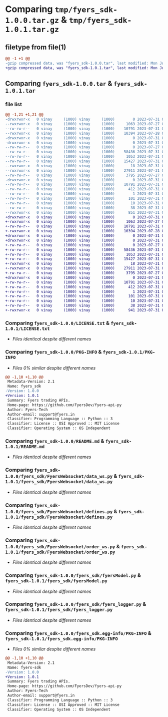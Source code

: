 # Comparing `tmp/fyers_sdk-1.0.0.tar.gz` & `tmp/fyers_sdk-1.0.1.tar.gz`

## filetype from file(1)

```diff
@@ -1 +1 @@
-gzip compressed data, was "fyers_sdk-1.0.0.tar", last modified: Mon Jul 31 06:14:46 2023, max compression
+gzip compressed data, was "fyers_sdk-1.0.1.tar", last modified: Mon Jul 31 06:39:44 2023, max compression
```

## Comparing `fyers_sdk-1.0.0.tar` & `fyers_sdk-1.0.1.tar`

### file list

```diff
@@ -1,21 +1,21 @@
-drwxrwxr-x   0 vinay     (1000) vinay     (1000)        0 2023-07-31 06:14:46.212823 fyers_sdk-1.0.0/
--rwxrwxr-x   0 vinay     (1000) vinay     (1000)     1063 2023-07-27 04:16:48.000000 fyers_sdk-1.0.0/LICENSE.txt
--rw-rw-r--   0 vinay     (1000) vinay     (1000)    10791 2023-07-31 06:14:46.212823 fyers_sdk-1.0.0/PKG-INFO
--rwxrwxr-x   0 vinay     (1000) vinay     (1000)    10394 2023-07-28 07:31:02.000000 fyers_sdk-1.0.0/README.md
-drwxrwxr-x   0 vinay     (1000) vinay     (1000)        0 2023-07-31 06:14:46.188823 fyers_sdk-1.0.0/fyers_sdk/
-drwxrwxr-x   0 vinay     (1000) vinay     (1000)        0 2023-07-31 06:14:46.212823 fyers_sdk-1.0.0/fyers_sdk/FyersWebsocket/
--rw-rw-r--   0 vinay     (1000) vinay     (1000)        0 2023-07-27 04:29:21.000000 fyers_sdk-1.0.0/fyers_sdk/FyersWebsocket/__init__.py
--rw-rw-r--   0 vinay     (1000) vinay     (1000)    58436 2023-07-31 06:14:01.000000 fyers_sdk-1.0.0/fyers_sdk/FyersWebsocket/data_ws.py
--rw-rw-r--   0 vinay     (1000) vinay     (1000)     1053 2023-07-31 05:28:04.000000 fyers_sdk-1.0.0/fyers_sdk/FyersWebsocket/defines.py
--rw-rw-r--   0 vinay     (1000) vinay     (1000)    15427 2023-07-31 06:13:16.000000 fyers_sdk-1.0.0/fyers_sdk/FyersWebsocket/order_ws.py
--rwxrwxr-x   0 vinay     (1000) vinay     (1000)       18 2023-07-31 06:13:23.000000 fyers_sdk-1.0.0/fyers_sdk/__init__.py
--rwxrwxr-x   0 vinay     (1000) vinay     (1000)    27911 2023-07-31 06:13:16.000000 fyers_sdk-1.0.0/fyers_sdk/fyersModel.py
--rw-rw-r--   0 vinay     (1000) vinay     (1000)     3795 2023-07-27 04:39:16.000000 fyers_sdk-1.0.0/fyers_sdk/fyers_logger.py
-drwxrwxr-x   0 vinay     (1000) vinay     (1000)        0 2023-07-31 06:14:46.208823 fyers_sdk-1.0.0/fyers_sdk.egg-info/
--rw-rw-r--   0 vinay     (1000) vinay     (1000)    10791 2023-07-31 06:14:45.000000 fyers_sdk-1.0.0/fyers_sdk.egg-info/PKG-INFO
--rw-rw-r--   0 vinay     (1000) vinay     (1000)      412 2023-07-31 06:14:45.000000 fyers_sdk-1.0.0/fyers_sdk.egg-info/SOURCES.txt
--rw-rw-r--   0 vinay     (1000) vinay     (1000)        1 2023-07-31 06:14:45.000000 fyers_sdk-1.0.0/fyers_sdk.egg-info/dependency_links.txt
--rw-rw-r--   0 vinay     (1000) vinay     (1000)      101 2023-07-31 06:14:45.000000 fyers_sdk-1.0.0/fyers_sdk.egg-info/requires.txt
--rw-rw-r--   0 vinay     (1000) vinay     (1000)       10 2023-07-31 06:14:45.000000 fyers_sdk-1.0.0/fyers_sdk.egg-info/top_level.txt
--rw-rw-r--   0 vinay     (1000) vinay     (1000)       38 2023-07-31 06:14:46.212823 fyers_sdk-1.0.0/setup.cfg
--rwxrwxr-x   0 vinay     (1000) vinay     (1000)      851 2023-07-31 06:12:49.000000 fyers_sdk-1.0.0/setup.py
+drwxrwxr-x   0 vinay     (1000) vinay     (1000)        0 2023-07-31 06:39:44.182392 fyers_sdk-1.0.1/
+-rwxrwxr-x   0 vinay     (1000) vinay     (1000)     1063 2023-07-27 04:16:48.000000 fyers_sdk-1.0.1/LICENSE.txt
+-rw-rw-r--   0 vinay     (1000) vinay     (1000)    10791 2023-07-31 06:39:44.182392 fyers_sdk-1.0.1/PKG-INFO
+-rwxrwxr-x   0 vinay     (1000) vinay     (1000)    10394 2023-07-28 07:31:02.000000 fyers_sdk-1.0.1/README.md
+drwxrwxr-x   0 vinay     (1000) vinay     (1000)        0 2023-07-31 06:39:44.154392 fyers_sdk-1.0.1/fyers_sdk/
+drwxrwxr-x   0 vinay     (1000) vinay     (1000)        0 2023-07-31 06:39:44.178392 fyers_sdk-1.0.1/fyers_sdk/FyersWebsocket/
+-rw-rw-r--   0 vinay     (1000) vinay     (1000)        0 2023-07-27 04:29:21.000000 fyers_sdk-1.0.1/fyers_sdk/FyersWebsocket/__init__.py
+-rw-rw-r--   0 vinay     (1000) vinay     (1000)    58436 2023-07-31 06:14:01.000000 fyers_sdk-1.0.1/fyers_sdk/FyersWebsocket/data_ws.py
+-rw-rw-r--   0 vinay     (1000) vinay     (1000)     1053 2023-07-31 05:28:04.000000 fyers_sdk-1.0.1/fyers_sdk/FyersWebsocket/defines.py
+-rw-rw-r--   0 vinay     (1000) vinay     (1000)    15427 2023-07-31 06:13:16.000000 fyers_sdk-1.0.1/fyers_sdk/FyersWebsocket/order_ws.py
+-rwxrwxr-x   0 vinay     (1000) vinay     (1000)       18 2023-07-31 06:13:23.000000 fyers_sdk-1.0.1/fyers_sdk/__init__.py
+-rwxrwxr-x   0 vinay     (1000) vinay     (1000)    27911 2023-07-31 06:13:16.000000 fyers_sdk-1.0.1/fyers_sdk/fyersModel.py
+-rw-rw-r--   0 vinay     (1000) vinay     (1000)     3795 2023-07-27 04:39:16.000000 fyers_sdk-1.0.1/fyers_sdk/fyers_logger.py
+drwxrwxr-x   0 vinay     (1000) vinay     (1000)        0 2023-07-31 06:39:44.178392 fyers_sdk-1.0.1/fyers_sdk.egg-info/
+-rw-rw-r--   0 vinay     (1000) vinay     (1000)    10791 2023-07-31 06:39:44.000000 fyers_sdk-1.0.1/fyers_sdk.egg-info/PKG-INFO
+-rw-rw-r--   0 vinay     (1000) vinay     (1000)      412 2023-07-31 06:39:44.000000 fyers_sdk-1.0.1/fyers_sdk.egg-info/SOURCES.txt
+-rw-rw-r--   0 vinay     (1000) vinay     (1000)        1 2023-07-31 06:39:44.000000 fyers_sdk-1.0.1/fyers_sdk.egg-info/dependency_links.txt
+-rw-rw-r--   0 vinay     (1000) vinay     (1000)      101 2023-07-31 06:39:44.000000 fyers_sdk-1.0.1/fyers_sdk.egg-info/requires.txt
+-rw-rw-r--   0 vinay     (1000) vinay     (1000)       10 2023-07-31 06:39:44.000000 fyers_sdk-1.0.1/fyers_sdk.egg-info/top_level.txt
+-rw-rw-r--   0 vinay     (1000) vinay     (1000)       38 2023-07-31 06:39:44.182392 fyers_sdk-1.0.1/setup.cfg
+-rwxrwxr-x   0 vinay     (1000) vinay     (1000)      941 2023-07-31 06:39:41.000000 fyers_sdk-1.0.1/setup.py
```

### Comparing `fyers_sdk-1.0.0/LICENSE.txt` & `fyers_sdk-1.0.1/LICENSE.txt`

 * *Files identical despite different names*

### Comparing `fyers_sdk-1.0.0/PKG-INFO` & `fyers_sdk-1.0.1/PKG-INFO`

 * *Files 0% similar despite different names*

```diff
@@ -1,10 +1,10 @@
 Metadata-Version: 2.1
 Name: fyers_sdk
-Version: 1.0.0
+Version: 1.0.1
 Summary: Fyers trading APIs.
 Home-page: https://github.com/FyersDev/fyers-api-py
 Author: Fyers-Tech
 Author-email: support@fyers.in
 Classifier: Programming Language :: Python :: 3
 Classifier: License :: OSI Approved :: MIT License
 Classifier: Operating System :: OS Independent
```

### Comparing `fyers_sdk-1.0.0/README.md` & `fyers_sdk-1.0.1/README.md`

 * *Files identical despite different names*

### Comparing `fyers_sdk-1.0.0/fyers_sdk/FyersWebsocket/data_ws.py` & `fyers_sdk-1.0.1/fyers_sdk/FyersWebsocket/data_ws.py`

 * *Files identical despite different names*

### Comparing `fyers_sdk-1.0.0/fyers_sdk/FyersWebsocket/defines.py` & `fyers_sdk-1.0.1/fyers_sdk/FyersWebsocket/defines.py`

 * *Files identical despite different names*

### Comparing `fyers_sdk-1.0.0/fyers_sdk/FyersWebsocket/order_ws.py` & `fyers_sdk-1.0.1/fyers_sdk/FyersWebsocket/order_ws.py`

 * *Files identical despite different names*

### Comparing `fyers_sdk-1.0.0/fyers_sdk/fyersModel.py` & `fyers_sdk-1.0.1/fyers_sdk/fyersModel.py`

 * *Files identical despite different names*

### Comparing `fyers_sdk-1.0.0/fyers_sdk/fyers_logger.py` & `fyers_sdk-1.0.1/fyers_sdk/fyers_logger.py`

 * *Files identical despite different names*

### Comparing `fyers_sdk-1.0.0/fyers_sdk.egg-info/PKG-INFO` & `fyers_sdk-1.0.1/fyers_sdk.egg-info/PKG-INFO`

 * *Files 0% similar despite different names*

```diff
@@ -1,10 +1,10 @@
 Metadata-Version: 2.1
 Name: fyers-sdk
-Version: 1.0.0
+Version: 1.0.1
 Summary: Fyers trading APIs.
 Home-page: https://github.com/FyersDev/fyers-api-py
 Author: Fyers-Tech
 Author-email: support@fyers.in
 Classifier: Programming Language :: Python :: 3
 Classifier: License :: OSI Approved :: MIT License
 Classifier: Operating System :: OS Independent
```

